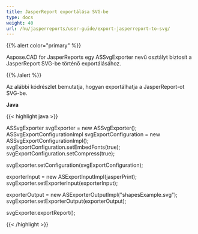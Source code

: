 ```yaml
---
title: JasperReport exportálása SVG-be
type: docs
weight: 40
url: /hu/jasperreports/user-guide/export-jasperreport-to-svg/
---
```


{{% alert color="primary" %}}

Aspose.CAD for JasperReports egy ASSvgExporter nevű osztályt biztosít a JasperReport SVG-be történő exportálásához.

{{% /alert %}}

Az alábbi kódrészlet bemutatja, hogyan exportálhatja a JasperReport-ot SVG-be.

**Java**

{{< highlight java >}}

ASSvgExporter svgExporter = new ASSvgExporter();
ASSvgExportConfigurationImpl svgExportConfiguration = new ASSvgExportConfigurationImpl();
svgExportConfiguration.setEmbedFonts(true);
svgExportConfiguration.setCompress(true);

svgExporter.setConfiguration(svgExportConfiguration);

exporterInput = new ASExportInputImpl(jasperPrint);
svgExporter.setExporterInput(exporterInput);

exporterOutput = new ASExporterOutputImpl("shapesExample.svg");
svgExporter.setExporterOutput(exporterOutput);

svgExporter.exportReport();

{{< /highlight >}}
